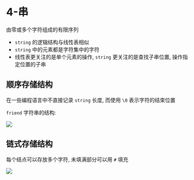 # 4-串

由零或多个字符组成的有限序列

- `string` 的逻辑结构与线性表相似
- `string` 中的元素都是字符集中的字符
- 线性表更关注的是单个元素的操作, `string` 更关注的是查找子串位置, 操作指定位置的子串


## 顺序存储结构

在一些编程语言中不直接记录 `string` 长度, 而使用 `\0` 表示字符的结束位置

`friend` 字符串的结构:

![](../../../assets/images/string.png)

## 链式存储结构
每个结点可以存放多个字符, 未填满部分可以用 `#` 填充

![](../../../assets/images/link_string.png)

